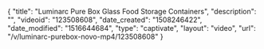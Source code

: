 {
    "title": "Luminarc Pure Box Glass Food Storage Containers",
    "description": "",
    "videoid": "123508608",
    "date_created": "1508246422",
    "date_modified": "1516644684",
    "type": "captivate",
    "layout": "video",
    "url": "\/v\/luminarc-purebox-novo-mp4\/123508608"
}